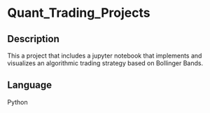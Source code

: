 # Quant_Trading_Projects

## Description
This a project that includes a jupyter notebook that implements and visualizes an algorithmic trading strategy based on Bollinger Bands.
## Language
Python
